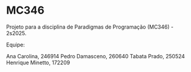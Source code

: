 # MC346
Projeto para a disciplina de Paradigmas de Programação (MC346) - 2s2025. 

Equipe:

Ana Carolina, 246914
Pedro Damasceno, 260640
Tabata Prado, 250524
Henrique Minetto, 172209 
